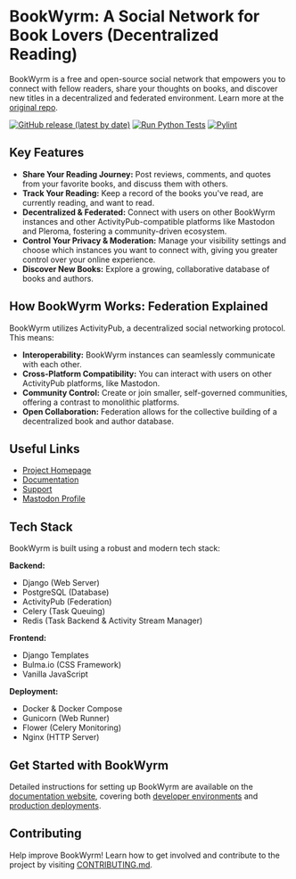 # BookWyrm: A Social Network for Book Lovers (Decentralized Reading)

BookWyrm is a free and open-source social network that empowers you to connect with fellow readers, share your thoughts on books, and discover new titles in a decentralized and federated environment.  Learn more at the [original repo](https://github.com/bookwyrm-social/bookwyrm).

[![GitHub release (latest by date)](https://img.shields.io/github/release/bookwyrm-social/bookwyrm.svg?colorB=58839b)](https://github.com/bookwyrm-social/bookwyrm/releases)
[![Run Python Tests](https://github.com/bookwyrm-social/bookwyrm/actions/workflows/django-tests.yml/badge.svg)](https://github.com/bookwyrm-social/bookwyrm/actions/workflows/django-tests.yml)
[![Pylint](https://github.com/bookwyrm-social/bookwyrm/actions/workflows/pylint.yml/badge.svg)](https://github.com/bookwyrm-social/bookwyrm/actions/workflows/pylint.yml)


## Key Features

*   **Share Your Reading Journey:** Post reviews, comments, and quotes from your favorite books, and discuss them with others.
*   **Track Your Reading:**  Keep a record of the books you've read, are currently reading, and want to read.
*   **Decentralized & Federated:**  Connect with users on other BookWyrm instances and other ActivityPub-compatible platforms like Mastodon and Pleroma, fostering a community-driven ecosystem.
*   **Control Your Privacy & Moderation:**  Manage your visibility settings and choose which instances you want to connect with, giving you greater control over your online experience.
*   **Discover New Books:** Explore a growing, collaborative database of books and authors.

## How BookWyrm Works: Federation Explained

BookWyrm utilizes ActivityPub, a decentralized social networking protocol.  This means:

*   **Interoperability:** BookWyrm instances can seamlessly communicate with each other.
*   **Cross-Platform Compatibility:** You can interact with users on other ActivityPub platforms, like Mastodon.
*   **Community Control:**  Create or join smaller, self-governed communities, offering a contrast to monolithic platforms.
*   **Open Collaboration:**  Federation allows for the collective building of a decentralized book and author database.

## Useful Links

*   [Project Homepage](https://joinbookwyrm.com/)
*   [Documentation](https://docs.joinbookwyrm.com/)
*   [Support](https://patreon.com/bookwyrm)
*   [Mastodon Profile](https://tech.lgbt/@bookwyrm)

## Tech Stack

BookWyrm is built using a robust and modern tech stack:

**Backend:**

*   Django (Web Server)
*   PostgreSQL (Database)
*   ActivityPub (Federation)
*   Celery (Task Queuing)
*   Redis (Task Backend & Activity Stream Manager)

**Frontend:**

*   Django Templates
*   Bulma.io (CSS Framework)
*   Vanilla JavaScript

**Deployment:**

*   Docker & Docker Compose
*   Gunicorn (Web Runner)
*   Flower (Celery Monitoring)
*   Nginx (HTTP Server)

## Get Started with BookWyrm

Detailed instructions for setting up BookWyrm are available on the [documentation website](https://docs.joinbookwyrm.com/), covering both [developer environments](https://docs.joinbookwyrm.com/install-dev.html) and [production deployments](https://docs.joinbookwyrm.com/install-prod.html).

## Contributing

Help improve BookWyrm!  Learn how to get involved and contribute to the project by visiting [CONTRIBUTING.md](https://github.com/bookwyrm-social/bookwyrm/blob/main/CONTRIBUTING.md).